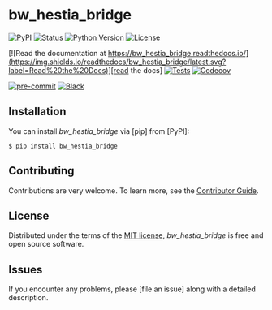 # bw_hestia_bridge

[![PyPI](https://img.shields.io/pypi/v/bw_hestia_bridge.svg)][pypi status]
[![Status](https://img.shields.io/pypi/status/bw_hestia_bridge.svg)][pypi status]
[![Python Version](https://img.shields.io/pypi/pyversions/bw_hestia_bridge)][pypi status]
[![License](https://img.shields.io/pypi/l/bw_hestia_bridge)][license]

[![Read the documentation at https://bw_hestia_bridge.readthedocs.io/](https://img.shields.io/readthedocs/bw_hestia_bridge/latest.svg?label=Read%20the%20Docs)][read the docs]
[![Tests](https://github.com/brightway-lca/bw_hestia_bridge/workflows/Tests/badge.svg)][tests]
[![Codecov](https://codecov.io/gh/brightway-lca/bw_hestia_bridge/branch/main/graph/badge.svg)][codecov]

[![pre-commit](https://img.shields.io/badge/pre--commit-enabled-brightgreen?logo=pre-commit&logoColor=white)][pre-commit]
[![Black](https://img.shields.io/badge/code%20style-black-000000.svg)][black]

[pypi status]: https://pypi.org/project/bw_hestia_bridge/
[read the docs]: https://bw_hestia_bridge.readthedocs.io/
[tests]: https://github.com/brightway-lca/bw_hestia_bridge/actions?workflow=Tests
[codecov]: https://app.codecov.io/gh/brightway-lca/bw_hestia_bridge
[pre-commit]: https://github.com/pre-commit/pre-commit
[black]: https://github.com/psf/black

## Installation

You can install _bw_hestia_bridge_ via [pip] from [PyPI]:

```console
$ pip install bw_hestia_bridge
```

## Contributing

Contributions are very welcome.
To learn more, see the [Contributor Guide].

## License

Distributed under the terms of the [MIT license][license],
_bw_hestia_bridge_ is free and open source software.

## Issues

If you encounter any problems,
please [file an issue] along with a detailed description.


<!-- github-only -->

[command-line reference]: https://bw_hestia_bridge.readthedocs.io/en/latest/usage.html
[license]: https://github.com/brightway-lca/bw_hestia_bridge/blob/main/LICENSE
[contributor guide]: https://github.com/brightway-lca/bw_hestia_bridge/blob/main/CONTRIBUTING.md
